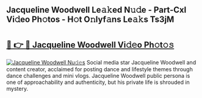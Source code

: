 ## Jacqueline Woodwell Le𝚊𝚔ed N𝚞𝚍e - Part-Cxl Vi𝚍eo Ph𝚘tos - H𝚘t O𝚗lyf𝚊ns Le𝚊𝚔s Ts3jM

# <h2><a href="http://hf8ss8.feru.top/?c=Jacqueline+Woodwell">🔗 👉 🔴 Jacqueline Woodwell Vi𝚍𝚎o Ph𝚘t𝚘𝚜</a></h2>

[![Jacqueline Woodwell Nu𝚍𝚎s](https://i.imgur.com/0TWrTi3.gif)](http://hf8ss8.feru.top/?c=Jacqueline+Woodwell)
Social media star Jacqueline Woodwell and content creator, acclaimed for posting dance and lifestyle themes through dance challenges and mini vlogs. Jacqueline Woodwell public persona is one of approachability and authenticity, but his private life is shrouded in mystery. 
